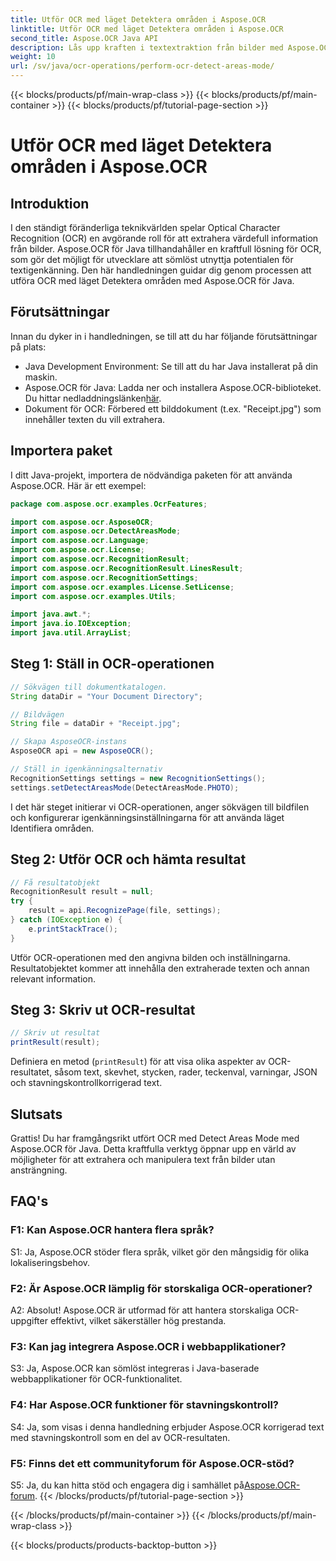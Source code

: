 ```yaml
---
title: Utför OCR med läget Detektera områden i Aspose.OCR
linktitle: Utför OCR med läget Detektera områden i Aspose.OCR
second_title: Aspose.OCR Java API
description: Lås upp kraften i textextraktion från bilder med Aspose.OCR för Java. En omfattande handledning om OCR med läget Identifiera områden.
weight: 10
url: /sv/java/ocr-operations/perform-ocr-detect-areas-mode/
---
```


{{< blocks/products/pf/main-wrap-class >}}
{{< blocks/products/pf/main-container >}}
{{< blocks/products/pf/tutorial-page-section >}}

# Utför OCR med läget Detektera områden i Aspose.OCR

## Introduktion

I den ständigt föränderliga teknikvärlden spelar Optical Character Recognition (OCR) en avgörande roll för att extrahera värdefull information från bilder. Aspose.OCR för Java tillhandahåller en kraftfull lösning för OCR, som gör det möjligt för utvecklare att sömlöst utnyttja potentialen för textigenkänning. Den här handledningen guidar dig genom processen att utföra OCR med läget Detektera områden med Aspose.OCR för Java.

## Förutsättningar

Innan du dyker in i handledningen, se till att du har följande förutsättningar på plats:

- Java Development Environment: Se till att du har Java installerat på din maskin.
-  Aspose.OCR för Java: Ladda ner och installera Aspose.OCR-biblioteket. Du hittar nedladdningslänken[här](https://releases.aspose.com/ocr/java/).
- Dokument för OCR: Förbered ett bilddokument (t.ex. "Receipt.jpg") som innehåller texten du vill extrahera.

## Importera paket

I ditt Java-projekt, importera de nödvändiga paketen för att använda Aspose.OCR. Här är ett exempel:

```java
package com.aspose.ocr.examples.OcrFeatures;

import com.aspose.ocr.AsposeOCR;
import com.aspose.ocr.DetectAreasMode;
import com.aspose.ocr.Language;
import com.aspose.ocr.License;
import com.aspose.ocr.RecognitionResult;
import com.aspose.ocr.RecognitionResult.LinesResult;
import com.aspose.ocr.RecognitionSettings;
import com.aspose.ocr.examples.License.SetLicense;
import com.aspose.ocr.examples.Utils;

import java.awt.*;
import java.io.IOException;
import java.util.ArrayList;
```

## Steg 1: Ställ in OCR-operationen

```java
// Sökvägen till dokumentkatalogen.
String dataDir = "Your Document Directory";

// Bildvägen
String file = dataDir + "Receipt.jpg";

// Skapa AsposeOCR-instans
AsposeOCR api = new AsposeOCR();

// Ställ in igenkänningsalternativ
RecognitionSettings settings = new RecognitionSettings();
settings.setDetectAreasMode(DetectAreasMode.PHOTO);
```

I det här steget initierar vi OCR-operationen, anger sökvägen till bildfilen och konfigurerar igenkänningsinställningarna för att använda läget Identifiera områden.

## Steg 2: Utför OCR och hämta resultat

```java
// Få resultatobjekt
RecognitionResult result = null;
try {
    result = api.RecognizePage(file, settings);
} catch (IOException e) {
    e.printStackTrace();
}
```

Utför OCR-operationen med den angivna bilden och inställningarna. Resultatobjektet kommer att innehålla den extraherade texten och annan relevant information.

## Steg 3: Skriv ut OCR-resultat

```java
// Skriv ut resultat
printResult(result);
```

Definiera en metod (`printResult`) för att visa olika aspekter av OCR-resultatet, såsom text, skevhet, stycken, rader, teckenval, varningar, JSON och stavningskontrollkorrigerad text.

## Slutsats

Grattis! Du har framgångsrikt utfört OCR med Detect Areas Mode med Aspose.OCR för Java. Detta kraftfulla verktyg öppnar upp en värld av möjligheter för att extrahera och manipulera text från bilder utan ansträngning.

## FAQ's

### F1: Kan Aspose.OCR hantera flera språk?

S1: Ja, Aspose.OCR stöder flera språk, vilket gör den mångsidig för olika lokaliseringsbehov.

### F2: Är Aspose.OCR lämplig för storskaliga OCR-operationer?

A2: Absolut! Aspose.OCR är utformad för att hantera storskaliga OCR-uppgifter effektivt, vilket säkerställer hög prestanda.

### F3: Kan jag integrera Aspose.OCR i webbapplikationer?

S3: Ja, Aspose.OCR kan sömlöst integreras i Java-baserade webbapplikationer för OCR-funktionalitet.

### F4: Har Aspose.OCR funktioner för stavningskontroll?

S4: Ja, som visas i denna handledning erbjuder Aspose.OCR korrigerad text med stavningskontroll som en del av OCR-resultaten.

### F5: Finns det ett communityforum för Aspose.OCR-stöd?

 S5: Ja, du kan hitta stöd och engagera dig i samhället på[Aspose.OCR-forum](https://forum.aspose.com/c/ocr/16).
{{< /blocks/products/pf/tutorial-page-section >}}

{{< /blocks/products/pf/main-container >}}
{{< /blocks/products/pf/main-wrap-class >}}

{{< blocks/products/products-backtop-button >}}
